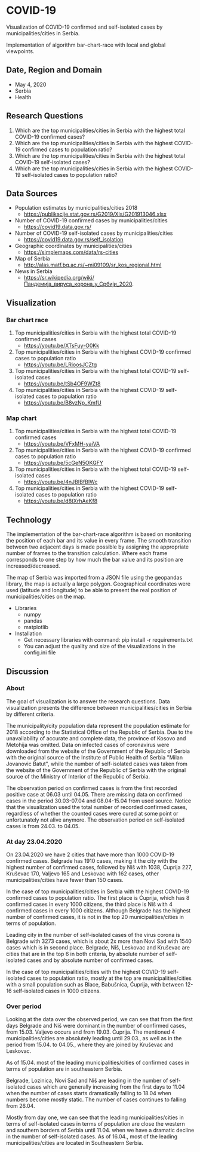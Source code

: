 # COVID-19
Visualization of COVID-19 confirmed and self-isolated cases by municipalities/cities in Serbia.

Implementation of algorithm bar-chart-race with local and global viewpoints. 

## Date, Region and Domain
* May 4, 2020
* Serbia
* Health
      
## Research Questions
1. Which are the top municipalities/cities in Serbia with the highest total COVID-19 confirmed cases?
1. Which are the top municipalities/cities in Serbia with the highest COVID-19 confirmed cases to population ratio?
1. Which are the top municipalities/cities in Serbia with the highest total COVID-19 self-isolated cases?
1. Which are the top municipalities/cities in Serbia with the highest COVID-19 self-isolated cases to population ratio?

## Data Sources
* Population estimates by municipalities/cities 2018
    * https://publikacije.stat.gov.rs/G2019/Xls/G201913046.xlsx
* Number of COVID-19 confirmed cases by municipalities/cities
    * https://covid19.data.gov.rs/
* Number of COVID-19 self-isolated cases by municipalities/cities
    * https://covid19.data.gov.rs/self_isolation
* Geographic coordinates by municipalities/cities
    * https://simplemaps.com/data/rs-cities
* Map of Serbia
    * http://alas.matf.bg.ac.rs/~mi09109/sr_kos_regional.html
* News in Serbia
    * https://sr.wikipedia.org/wiki/Пандемија_вируса_корона_у_Србији_2020.

## Visualization

### Bar chart race
1. Top municipalities/cities in Serbia with the highest total COVID-19 confirmed cases
    * https://youtu.be/XTsFuy-O0Kk
1. Top municipalities/cities in Serbia with the highest COVID-19 confirmed cases to population ratio
    * https://youtu.be/LRioosJCZtg
1. Top municipalities/cities in Serbia with the highest total COVID-19 self-isolated cases
    * https://youtu.be/tSb4OF9WZt8
1. Top municipalities/cities in Serbia with the highest COVID-19 self-isolated cases to population ratio
    * https://youtu.be/B8vzNp_KmfU

### Map chart
1. Top municipalities/cities in Serbia with the highest total COVID-19 confirmed cases
    * https://youtu.be/VFxMH-yaiVA
1. Top municipalities/cities in Serbia with the highest COVID-19 confirmed cases to population ratio
    * https://youtu.be/5cGeN5OKGFY
1. Top municipalities/cities in Serbia with the highest total COVID-19 self-isolated cases
    * https://youtu.be/4nJBIBfBIWc
1. Top municipalities/cities in Serbia with the highest COVID-19 self-isolated cases to population ratio
    * https://youtu.be/d8tXrhAeKf8

## Technology
The implementation of the bar-chart-race algorithm is based on monitoring the position of each bar and its value in every frame.
The smooth transition between two adjacent days is made possible by assigning the appropriate number of frames to the transition calculation. Where each frame corresponds to one step by how much the bar value and its position are increased/decreased.

The map of Serbia was imported from a JSON file using the geopandas library, the map is actually a large polygon. Geographical coordinates were used (latitude and longitude) to be able to present the real position of municipalities/cities on the map.

* Libraries
    * numpy
    * pandas
    * matplotlib  
* Installation
    * Get necessary libraries with command: pip install -r requirements.txt
    * You can adjust the quality and size of the visualizations in the config.ini file

## Discussion
### About
The goal of visualization is to answer the research questions. Data visualization presents the difference between municipalities/cities in Serbia by different criteria. 

The municipality/city population data represent the population estimate for 2018 according to the Statistical Office of the Republic of Serbia. Due to the unavailability of accurate and complete data, the province of Kosovo and Metohija was omitted. Data on infected cases of coronavirus were downloaded from the website of the Government of the Republic of Serbia with the original source of the Institute of Public Health of Serbia "Milan Jovanovic Batut", while the number of self-isolated cases was taken from the website of the Government of the Republic of Serbia with the original source of the Ministry of Interior of the Republic of Serbia.

The observation period on confirmed cases is from the first recorded positive case at 06.03 until 04.05. There are missing data on confirmed cases in the period 30.03-07.04 and 08.04-15.04 from used source. Notice that the visualization used the total number of recorded confirmed cases, regardless of whether the counted cases were cured at some point or unfortunately not alive anymore. The observation period on self-isolated cases is from 24.03. to 04.05.

### At day 23.04.2020
On 23.04.2020 we have 2 cities that have more than 1000 COVID-19 confirmed cases. Belgrade has 1910 cases, making it the city with the highest number of confirmed cases, followed by Niš with 1038,
Ćuprija 227, Kruševac 170, Valjevo 165 and Leskovac with 162 cases, other municipalities/cities have fewer than 150 cases.

In the case of top municipalities/cities in Serbia with the highest COVID-19 confirmed cases to population ratio. The first place is Ćuprija, which has 8 confirmed cases in every 1000 citizens, the third place is Niš with 4 confirmed cases in every 1000 citizens.
Although Belgrade has the highest number of confirmed cases, 
it is not in the top 20 municipalities/cities in terms of population.

Leading city in the number of self-isolated cases of the virus corona is Belgrade with 3273 cases, which is about 2x more than Novi Sad with 1540 cases which is in second place. Belgrade, Niš, Leskovac and Kruševac are cities that are in the top 6 in both criteria, by absolute number of self-isolated cases and by absolute number of confirmed cases.

In the case of top municipalities/cities with the highest COVID-19 self-isolated cases to population ratio, mostly at the top are municipalities/cities with a small population such as Blace, Babušnica, Ćuprija, with between 12-16 self-isolated cases in 1000 citizens.

### Over period
Looking at the data over the observed period, we can see that from the first days Belgrade and Niš were dominant in the number of confirmed cases, from 15.03. Valjevo occurs and from 19.03. Ćuprija.
The mentioned 4 municipalities/cities are absolutely leading until 29.03., as well as in the period from 15.04. to 04.05., where they are joined by Kruševac and Leskovac.

As of 15.04. most of the leading municipalities/cities of confirmed cases in terms of population are in southeastern Serbia.

Belgrade, Lozinica, Novi Sad and Niš are leading in the number of self-isolated cases which are generally increasing from the first days to 11.04 when the number of cases starts dramatically falling to 18.04 when numbers become mostly static. The number of cases continues to falling from 26.04.

Mostly from day one, we can see that the leading municipalities/cities in terms of self-isolated cases in terms of population are close the western and southern borders of Serbia until 11.04. when we have a dramatic decline in the number of self-isolated cases. As of 16.04., most of the leading municipalities/cities are located in Southeastern Serbia.
